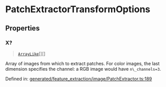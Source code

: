 # PatchExtractorTransformOptions

## Properties

### X?

> [`ArrayLike`](../types/ArrayLike.md)[][]

Array of images from which to extract patches. For color images, the last dimension specifies the channel: a RGB image would have `n\_channels=3`.

Defined in:  [generated/feature\_extraction/image/PatchExtractor.ts:189](https://github.com/transitive-bullshit/scikit-learn-ts/blob/122b3c0/packages/sklearn/src/generated/feature_extraction/image/PatchExtractor.ts#L189)
